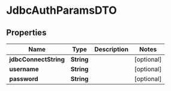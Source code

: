 

# JdbcAuthParamsDTO


## Properties

| Name | Type | Description | Notes |
|------------ | ------------- | ------------- | -------------|
|**jdbcConnectString** | **String** |  |  [optional] |
|**username** | **String** |  |  [optional] |
|**password** | **String** |  |  [optional] |



